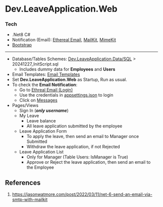 # Dev.LeaveApplication.Web

### Tech
* .Net8 C#
*  Notification (Email): [Ethereal Email](https://ethereal.email), [MailKit](https://github.com/jstedfast/MailKit), [MimeKit](https://github.com/jstedfast/MimeKit)
* [Bootstrap](https://getbootstrap.com)

---
* Database/Tables Schemes: [Dev.LeaveApplication.Data/SQL](https://github.com/nhlmi/Dev.LeaveApplication/tree/master/Dev.LeaveApplication.Data/SQL) > 20241227_InitScript.sql
  - Includes dummy data for **Employees** and **Users**
* Email Templates: [Email Templates](Dev.LeaveApplication.Web/wwwroot/templates/email)
* Set **Dev.LeaveApplication.Web** as Startup, Run as usual.
* To check the **Email Notification**:
  - Go to [Ethreal Email (Login)](https://ethereal.email/login)
  - Use the credentials in [appsettings.json](Dev.LeaveApplication.Web/appsettings.json) to login
  - Click on [Messages](https://ethereal.email/messages)
* Pages/Views
  - Sign In (**_only username_**)
  - My Leave
    - Leave balance
    - All leave application submitted by the employee
  - Leave Application Form
    - To apply the leave, then send an email to Manager once Submitted
    - Withdraw the leave application, if not Rejected
  - Leave Application List
    - Only for Manager (Table Users: IsManager is True)
    - Approve or Reject the leave application, then send an email to the Employee

## References
1. https://jasonwatmore.com/post/2022/03/11/net-6-send-an-email-via-smtp-with-mailkit
